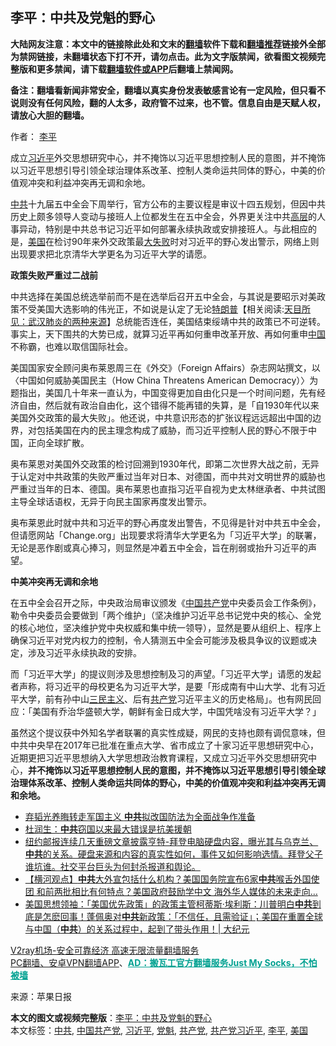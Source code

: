  <h2>李平：中共及党魁的野心</h2> <p class="notice"><b>大陆网友注意：本文中的链接除此处和文末的<a href="https://github.com/bannedbook/fanqiang" >翻墙</a>软件下载和<a href="https://github.com/killgcd/justmysocks/blob/master/README.md">翻墙推荐</a>链接外全部为禁网链接，未翻墙状态下打不开，请勿点击。此为文字版禁闻，欲看图文视频完整版和更多禁闻，请下载<a href="https://github.com/bannedbook/fanqiang">翻墙软件或APP</a>后翻墙上禁闻网。</p><p>备注：翻墙看新闻非常安全，翻墙以真实身份发表敏感言论有一定风险，但只看不说则没有任何风险，翻的人太多，政府管不过来，也不管。信息自由是天赋人权，请放心大胆的翻墙。</b></p>  <div class="entry"> <p>作者： <a href="https://www.bannedbook.org/bnews/tag/%e6%9d%8e%e5%b9%b3/" class="st_tag internal_tag" rel="tag" title="标签 李平 下的日志">李平</a></p> <p id="summary">成立<a href="https://www.bannedbook.org/bnews/tag/%e4%b9%a0%e8%bf%91%e5%b9%b3/" class="st_tag internal_tag" rel="tag" title="标签 习近平 下的日志">习近平</a>外交思想研究中心，并不掩饰以习近平思想控制人民的意图，并不掩饰以习近平思想引导引领全球治理体系改革、控制人类命运共同体的野心，中美的价值观冲突和利益冲突再无调和余地。</p> <p><a href="https://www.bannedbook.org/bnews/tag/%e4%b8%ad%e5%85%b1/" class="st_tag internal_tag" rel="tag" title="标签 中共 下的日志">中共</a>十九届五中全会下周举行，官方公布的主要议程是审议十四五规划，但因中共历史上颇多领导人变动与接班人上位都发生在五中全会，外界更关注中共<span class='wp_keywordlink_affiliate'><a href="https://www.bannedbook.org/bnews/ccpdope/" title="中共高层内幕" target="_blank">高层</a></span>的人事异动，特别是中共总书记习近平如何部署永续执政或安排接班人。与此相应的是，<a href="https://www.bannedbook.org/bnews/tag/%e7%be%8e%e5%9b%bd/" class="st_tag internal_tag" rel="tag" title="标签 美国 下的日志">美国</a>在检讨90年来外交政策最<span class='wp_keywordlink'><a href="https://www.bannedbook.org/forum2/topic896.html" title="布熱津斯基： 大失敗 —— 20世紀共產主義的興亡" target="_blank">大失败</a></span>时对习近平的野心发出警示，网络上则出现要求把北京清华大学更名为习近平大学的请愿。</p>  <p></p> <p><strong>政策失败严重过二战前</strong></p> <p>中共选择在美国总统选举前而不是在选举后召开五中全会，与其说是要昭示对美政策不受美国大选影响的伟光正，不如说是认定了无论<span class='wp_keywordlink'><a href="https://www.bannedbook.org/bnews/comments/20200816/1381118.html" title="天目所见：川普将再赢总统大选 共和党掌参众两院" target="_blank">特朗普</a></span>【相关阅读:<a href='https://www.bannedbook.org/bnews/comments/20200816/1381123.html' target='_blank'>天目所见：武汉肺炎的两种来源</a>】总统能否连任，美国结束绥靖中共的政策已不可逆转。事实上，天下围共的大势已成，就算习近平再如何重申改革开放、再如何重申<span class='wp_keywordlink_affiliate'><a href="https://www.bannedbook.org/" title="中国" target="_blank">中国</a></span>不称霸，也难以取信国际社会。</p>  <p>美国国家安全顾问奥布莱恩周三在《外交》（Foreign Affairs）杂志网站撰文，以〈中国如何威胁美国民主（How China Threatens American Democracy）〉为题指出，美国几十年来一直认为，中国变得更加自由化只是一个时间问题，先有经济自由，然后就有政治自由化，这个错得不能再错的失算，是「自1930年代以来美国外交政策的最大失败」。他还说，中共意识形态的扩张议程远远超出中国的边界，对包括美国在内的民主理念构成了威胁，而习近平控制人民的野心不限于中国，正向全球扩散。</p> <p>奥布莱恩对美国外交政策的检讨回溯到1930年代，即第二次世界大战之前，无异于认定对中共政策的失败严重过当年对日本、对德国，而中共对文明世界的威胁也严重过当年的日本、德国。奥布莱恩也直指习近平自视为史太林继承者、中共试图主导全球话语权，无异于向民主国家再度发出警示。</p> <p>奥布莱恩此时就中共和习近平的野心再度发出警告，不见得是针对中共五中全会，但请愿网站「Change.org」出现要求将清华大学更名为「习近平大学」的联署，无论是恶作剧或真心捧习，则显然是冲着五中全会，旨在削弱或抬升习近平的声望。</p>  <p><strong>中美冲突再无调和余地</strong></p> <p>在五中全会召开之际，中央政治局审议颁发《<a href="https://www.bannedbook.org/bnews/tag/%e4%b8%ad%e5%9b%bd%e5%85%b1%e4%ba%a7%e5%85%9a/" class="st_tag internal_tag" rel="tag" title="标签 中国共产党 下的日志">中国共产党</a>中央委员会工作条例》，勒令中央委员会要做到「两个维护」（坚决维护习近平总书记党中央的核心、全党的核心地位，坚决维护党中央权威和集中统一领导），显然是要从组织上、程序上确保习近平对党内权力的控制，令人猜测五中全会可能涉及极具争议的议题或决定，涉及习近平永续执政的安排。</p> <p>而「习近平大学」的提议则涉及思想控制及习的声望。「习近平大学」请愿的发起者声称，将习近平的母校更名为习近平大学，是要「形成南有中山大学、北有习近平大学，前有孙中山<span class='wp_keywordlink'><a href="https://www.bannedbook.org/forum2/topic3456.html" title="孙中山《三民主义》" target="_blank">三民主义</a></span>、后有<a href="https://www.bannedbook.org/bnews/tag/%e5%85%b1%e4%ba%a7%e5%85%9a/" class="st_tag internal_tag" rel="tag" title="标签 共产党 下的日志">共产党</a>习近平主义的历史格局」。也有网民回应：「美国有乔治华盛顿大学，朝鲜有金日成大学，中国凭啥没有习近平大学？」</p>  <p>虽然这个提议获中外知名学者联署的真实性成疑，网民的支持也颇有调侃意味，但中共中央早在2017年已批准在重点大学、省市成立了十家习近平思想研究中心，近期更把习近平思想纳入大学思想政治教育课程，又成立习近平外交思想研究中心，<strong>并不掩饰以习近平思想控制人民的意图，并不掩饰以习近平思想引导引领全球治理体系改革、控制人类命运共同体的野心，中美的价值观冲突和利益冲突再无调和余地。</strong></p> <ul class='op-related-articles' title='相关阅读'> <li><a href='https://www.bannedbook.org/bnews/comments/20201024/1419345.html' target='_blank'>弃韬光养晦转走军国主义 <b>中共</b>拟改国防法为全面战争作准备</a></li> <li><a href='https://www.bannedbook.org/bnews/comments/20201024/1419344.html' target='_blank'>杜润生：<b>中共</b>窃国以来最大错误是抗美援朝</a></li> <li><a href='https://www.bannedbook.org/bnews/bannedvideo/20201024/1419328.html' target='_blank'>纽约邮报连续几天重磅文章披露亨特-拜登电脑硬盘内容，曝光其与乌克兰、<b>中共</b>的关系。硬盘来源和内容的真实性如何，事件又如何影响选情。拜登父子谁坑谁。社交平台巨头为何封杀报道和舆论。</a></li> <li><a href='https://www.bannedbook.org/bnews/bannedvideo/20201024/1419326.html' target='_blank'>【横河观点】<b>中共</b>大外宣包括什么机构？美国国务院宣布6家<b>中共</b>喉舌外国使团 和前两批相比有何特点？美国政府鼓励学中文 海外华人媒体的未来走向…</a></li> <li><a href='https://www.bannedbook.org/bnews/cbnews/20201024/1419324.html' target='_blank'>美国思想领袖：「美国优先政策」的政策主管柯蒂斯·埃利斯：川普明白<b>中共</b>到底是怎麽回事！蓬佩奥对<b>中共</b>新政策：「不信任，且需验证」；美国在重置全球与中国（<b>中共</b>）的关系过程中，起到了带头作用！| 大纪元</a></li> </ul> <p class="texttj"> <a href="https://www.bannedbook.org/forum23/topic22702.html" target="_blank">V2ray机场-安全可靠经济 高速无限流量翻墙服务</a><br/> <a href="https://github.com/bannedbook/fanqiang/wiki/%E7%A6%81%E9%97%BB%E7%BD%91%E5%AE%89%E5%8D%93%E7%BF%BB%E5%A2%99%E6%96%B0%E9%97%BBAPP" target="_blank">PC翻墙、安卓VPN翻墙APP</a>、<span onclick="window.open('https://github.com/killgcd/justmysocks/blob/master/README.md')" style="font-weight:bold;color:#00A191;cursor:pointer;text-decoration:underline;outline:none">AD：搬瓦工官方翻墙服务Just My Socks，不怕被墙</span></p><p> 来源：苹果日报 </p><a name='sharetosocial'></a>       <div><b>本文的图文或视频完整版</b>：<a href='https://www.bannedbook.org/bnews/comments/20201024/1419346.html'>李平：中共及党魁的野心</a></div>  </div><!--END ENTRY--> <div class="postfooter"> <div>本文标签：<a href="https://www.bannedbook.org/bnews/tag/%e4%b8%ad%e5%85%b1/" rel="tag">中共</a>, <a href="https://www.bannedbook.org/bnews/tag/%e4%b8%ad%e5%9b%bd%e5%85%b1%e4%ba%a7%e5%85%9a/" rel="tag">中国共产党</a>, <a href="https://www.bannedbook.org/bnews/tag/%e4%b9%a0%e8%bf%91%e5%b9%b3/" rel="tag">习近平</a>, <a href="https://www.bannedbook.org/bnews/tag/%E5%85%9A%E9%AD%81/" rel="tag">党魁</a>, <a href="https://www.bannedbook.org/bnews/tag/%e5%85%b1%e4%ba%a7%e5%85%9a/" rel="tag">共产党</a>, <a href="https://www.bannedbook.org/bnews/tag/%e5%85%b1%e4%ba%a7%e5%85%9a%e4%b9%a0%e8%bf%91%e5%b9%b3/" rel="tag">共产党习近平</a>, <a href="https://www.bannedbook.org/bnews/tag/%e6%9d%8e%e5%b9%b3/" rel="tag">李平</a>, <a href="https://www.bannedbook.org/bnews/tag/%e7%be%8e%e5%9b%bd/" rel="tag">美国</a></div>  </div><!--END POSTFOOTER--> 